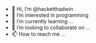 - 👋 Hi, I’m @hacketthadwin
- 👀 I’m interested in programming
- 🌱 I’m currently learning ...
- 💞️ I’m looking to collaborate on ...
- 📫 How to reach me ...

<!---
hacketthadwin/hacketthadwin is a ✨ special ✨ repository because its `README.md` (this file) appears on your GitHub profile.
You can click the Preview link to take a look at your changes.
--->
